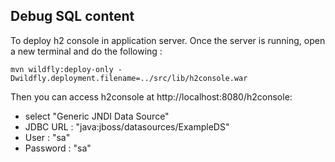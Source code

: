 

## Debug SQL content

To deploy h2 console in application server. Once the server is running, open a new terminal and do the following : 

    mvn wildfly:deploy-only -Dwildfly.deployment.filename=../src/lib/h2console.war

Then you can access h2console at http://localhost:8080/h2console:

 * select "Generic JNDI Data Source"
 * JDBC URL : "java:jboss/datasources/ExampleDS"
 * User : "sa"
 * Password : "sa"
